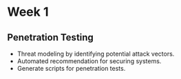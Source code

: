 # Week 1
## Penetration Testing
* Threat modeling by identifying potential attack vectors.
* Automated recommendation for securing systems.
* Generate scripts for penetration tests.
